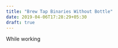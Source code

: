 ```yaml
---
title: "Brew Tap Binaries Without Bottle"
date: 2019-04-06T17:28:29+05:30
draft: true
---
```


While working 